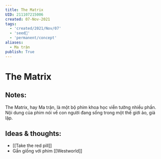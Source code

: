 ```yaml
---
title: The Matrix
UID: 211107215006
created: 07-Nov-2021
tags:
  - 'created/2021/Nov/07'
  - 'seed🥜'
  - 'permanent/concept'
aliases:
  - Ma trận
publish: True
---
```

# The Matrix

## Notes:
The Matrix, hay Ma trận, là một bộ phim khoa học viễn tưởng nhiều phần. Nội dung của phim nói về con người đang sống trong một thế giới ảo, giả lập.

## Ideas & thoughts:
- [[Take the red pill]]
- Gần giống với phim [[Westworld]]

